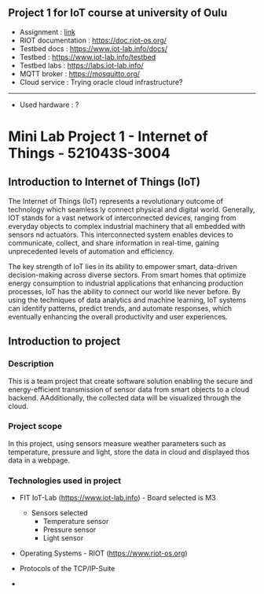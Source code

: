 ## Project 1 for IoT course at university of Oulu

- Assignment : [link](assignment.pdf)
- RIOT documentation : https://doc.riot-os.org/
- Testbed docs : https://www.iot-lab.info/docs/
- Testbed : https://www.iot-lab.info/testbed
- Testbed labs : https://labs.iot-lab.info/
- MQTT broker : https://mosquitto.org/
- Cloud service : Trying oracle cloud infrastructure?

---

- Used hardware : ?


# Mini Lab Project 1 - Internet of Things - 521043S-3004

## Introduction to Internet of Things (IoT)

The Internet of Things (IoT) represents a revolutionary outcome of technology which seamless ly connect physical and digital world. Generally, IOT stands for a vast network of interconnected devices, ranging from everyday objects to complex industrial machinery that all embedded with sensors nd actuators. This interconnected system enables devices to communicate, collect, and share information in real-time, gaining unprecedented levels of automation and efficiency.

The key strength of IoT lies in its ability to empower smart, data-driven decision-making across diverse sectors. From smart homes that optimize energy consumption to industrial applications that enhancing production processes, IoT has the ability to connect our world like never before. By using the techniques of data analytics and machine learning, IoT systems can identify patterns, predict trends, and automate responses, which eventually enhancing the overall productivity and user experiences.

## Introduction to project

### Description
This is a team project that create software solution enabling the secure and energy-efficient transmission of sensor data from smart objects to a cloud backend. AAdditionally, the collected data will be visualized through the cloud. 

### Project scope

In this project, using sensors measure weather parameters such as temperature, pressure and light, store the data in cloud and displayed thos data in a webpage.

### Technologies used in project
- FIT IoT-Lab (https://www.iot-lab.info) -  Board selected is M3
    - Sensors selected 
        * Temperature sensor
        * Pressure sensor
        * Light sensor

- Operating Systems - RIOT (https://www.riot-os.org)

- Protocols of the TCP/IP-Suite
- 

